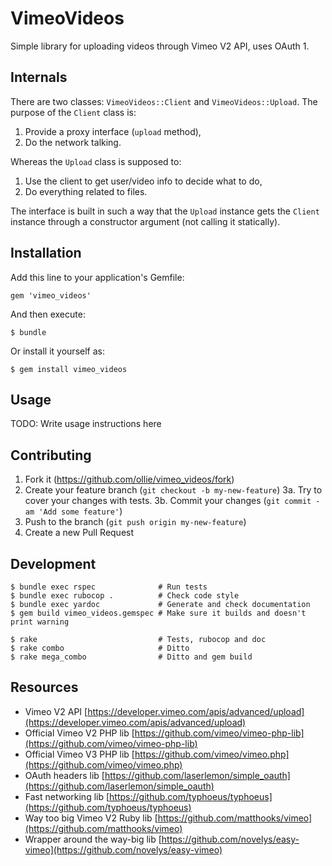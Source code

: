 # VimeoVideos

Simple library for uploading videos through Vimeo V2 API, uses OAuth 1.

## Internals

There are two classes: `VimeoVideos::Client` and `VimeoVideos::Upload`.
The purpose of the `Client` class is:

1. Provide a proxy interface (`upload` method),
2. Do the network talking.

Whereas the `Upload` class is supposed to:

1. Use the client to get user/video info to decide what to do,
2. Do everything related to files.

The interface is built in such a way that the `Upload` instance gets the
`Client` instance through a constructor argument (not calling
it statically).

## Installation

Add this line to your application's Gemfile:

    gem 'vimeo_videos'

And then execute:

    $ bundle

Or install it yourself as:

    $ gem install vimeo_videos

## Usage

TODO: Write usage instructions here

## Contributing

1. Fork it (https://github.com/ollie/vimeo_videos/fork)
2. Create your feature branch (`git checkout -b my-new-feature`)
3a. Try to cover your changes with tests.
3b. Commit your changes (`git commit -am 'Add some feature'`)
4. Push to the branch (`git push origin my-new-feature`)
5. Create a new Pull Request

## Development

    $ bundle exec rspec              # Run tests
    $ bundle exec rubocop .          # Check code style
    $ bundle exec yardoc             # Generate and check documentation
    $ gem build vimeo_videos.gemspec # Make sure it builds and doesn't print warning

    $ rake                           # Tests, rubocop and doc
    $ rake combo                     # Ditto
    $ rake mega_combo                # Ditto and gem build

## Resources

* Vimeo V2 API [https://developer.vimeo.com/apis/advanced/upload](https://developer.vimeo.com/apis/advanced/upload)
* Official Vimeo V2 PHP lib [https://github.com/vimeo/vimeo-php-lib](https://github.com/vimeo/vimeo-php-lib)
* Official Vimeo V3 PHP lib [https://github.com/vimeo/vimeo.php](https://github.com/vimeo/vimeo.php)
* OAuth headers lib [https://github.com/laserlemon/simple_oauth](https://github.com/laserlemon/simple_oauth)
* Fast networking lib [https://github.com/typhoeus/typhoeus](https://github.com/typhoeus/typhoeus)
* Way too big Vimeo V2 Ruby lib [https://github.com/matthooks/vimeo](https://github.com/matthooks/vimeo)
* Wrapper around the way-big lib [https://github.com/novelys/easy-vimeo](https://github.com/novelys/easy-vimeo)
